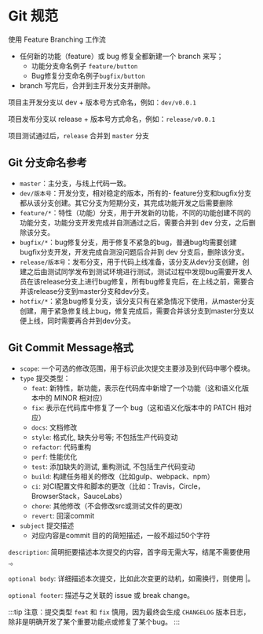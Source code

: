 # Git 规范

使用 Feature Branching 工作流

- 任何新的功能（feature）或 bug 修复全都新建一个 branch 来写；
  - 功能分支命名例子 `feature/button`
  - Bug修复分支命名例子`bugfix/button`
- branch 写完后，合并到主开发分支并删除。

项目主开发分支以 dev + 版本号方式命名，例如：`dev/v0.0.1`

项目发布分支以 release + 版本号方式命名，例如：`release/v0.0.1`

项目测试通过后，`release` 合并到 `master` 分支

## Git 分支命名参考

- `master`：主分支，与线上代码一致。
- `dev/版本号`：开发分支，相对稳定的版本，所有的- feature分支和bugfix分支都从该分支创建。其它分支为短期分支，其完成功能开发之后需要删除
- `feature/*`：特性（功能）分支，用于开发新的功能，不同的功能创建不同的功能分支，功能分支开发完成并自测通过之后，需要合并到 dev 分支，之后删除该分支。
- `bugfix/*`：bug修复分支，用于修复不紧急的bug，普通bug均需要创建bugfix分支开发，开发完成自测没问题后合并到 dev 分支后，删除该分支。
- `release/版本号`：发布分支，用于代码上线准备，该分支从dev分支创建，创建之后由测试同学发布到测试环境进行测试，测试过程中发现bug需要开发人员在该release分支上进行bug修复，所有bug修复完后，在上线之前，需要合并该release分支到master分支和dev分支。
- `hotfix/*`：紧急bug修复分支，该分支只有在紧急情况下使用，从master分支创建，用于紧急修复线上bug，修复完成后，需要合并该分支到master分支以便上线，同时需要再合并到dev分支。

## Git Commit Message格式

- `scope`: 一个可选的修改范围，用于标识此次提交主要涉及到代码中哪个模块。
- `type` 提交类型：
  - `feat`: 新特性，新功能，表示在代码库中新增了一个功能（这和语义化版本中的 MINOR 相对应）
  - `fix`: 表示在代码库中修复了一个 bug（这和语义化版本中的 PATCH 相对应）
  - `docs`: 文档修改
  - `style`: 格式化, 缺失分号等; 不包括生产代码变动
  - `refactor`: 代码重构
  - `perf`: 性能优化
  - `test`: 添加缺失的测试, 重构测试, 不包括生产代码变动
  - `build`: 构建任务相关的修改（比如gulp、webpack、npm）
  - `ci`: 对CI配置文件和脚本的更改（比如：Travis，Circle，BrowserStack，SauceLabs）
  - `chore`: 其他修改（不会修改src或测试文件的更改）
  - `revert`: 回滚commit
- `subject` 提交描述
  - 对应内容是commit 目的的简短描述，一般不超过50个字符

`description`: 简明扼要描述本次提交的内容，首字母无需大写，结尾不需要使用 .。

`optional body`: 详细描述本次提交，比如此次变更的动机，如需换行，则使用 |。

`optional footer`: 描述与之关联的 issue 或 break change。

:::tip
注意：提交类型 `feat` 和 `fix` 慎用，因为最终会生成 `CHANGELOG` 版本日志，除非是明确开发了某个重要功能点或修复了某个bug。
:::
